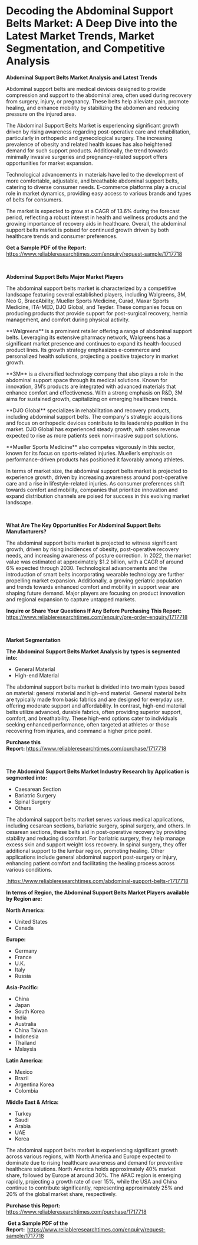 <p><h1>Decoding the Abdominal Support Belts Market: A Deep Dive into the Latest Market Trends, Market Segmentation, and Competitive Analysis</h1></p><p><strong>Abdominal Support Belts Market Analysis and Latest Trends</strong></p>
<p><p>Abdominal support belts are medical devices designed to provide compression and support to the abdominal area, often used during recovery from surgery, injury, or pregnancy. These belts help alleviate pain, promote healing, and enhance mobility by stabilizing the abdomen and reducing pressure on the injured area.</p><p>The Abdominal Support Belts Market is experiencing significant growth driven by rising awareness regarding post-operative care and rehabilitation, particularly in orthopedic and gynecological surgery. The increasing prevalence of obesity and related health issues has also heightened demand for such support products. Additionally, the trend towards minimally invasive surgeries and pregnancy-related support offers opportunities for market expansion.</p><p>Technological advancements in materials have led to the development of more comfortable, adjustable, and breathable abdominal support belts, catering to diverse consumer needs. E-commerce platforms play a crucial role in market dynamics, providing easy access to various brands and types of belts for consumers.</p><p>The market is expected to grow at a CAGR of 13.6% during the forecast period, reflecting a robust interest in health and wellness products and the growing importance of recovery aids in healthcare. Overall, the abdominal support belts market is poised for continued growth driven by both healthcare trends and consumer preferences.</p></p>
<p><strong>Get a Sample PDF of the Report:&nbsp;</strong> <a href="https://www.reliableresearchtimes.com/enquiry/request-sample/1717718?utm_campaign=2771&utm_medium=2&utm_source=Github&utm_content=ia&utm_term=13042025&utm_id=abdominal-support-belts">https://www.reliableresearchtimes.com/enquiry/request-sample/1717718</a></p>
<p>&nbsp;</p>
<p><strong>Abdominal Support Belts Major Market Players</strong></p>
<p><p>The abdominal support belts market is characterized by a competitive landscape featuring several established players, including Walgreens, 3M, Neo G, BraceAbility, Mueller Sports Medicine, Curad, Maxar Sports Medicine, ITA-MED, DJO Global, and Teyder. These companies focus on producing products that provide support for post-surgical recovery, hernia management, and comfort during physical activity.</p><p>**Walgreens** is a prominent retailer offering a range of abdominal support belts. Leveraging its extensive pharmacy network, Walgreens has a significant market presence and continues to expand its health-focused product lines. Its growth strategy emphasizes e-commerce and personalized health solutions, projecting a positive trajectory in market growth.</p><p>**3M** is a diversified technology company that also plays a role in the abdominal support space through its medical solutions. Known for innovation, 3M’s products are integrated with advanced materials that enhance comfort and effectiveness. With a strong emphasis on R&D, 3M aims for sustained growth, capitalizing on emerging healthcare trends.</p><p>**DJO Global** specializes in rehabilitation and recovery products, including abdominal support belts. The company's strategic acquisitions and focus on orthopedic devices contribute to its leadership position in the market. DJO Global has experienced steady growth, with sales revenue expected to rise as more patients seek non-invasive support solutions.</p><p>**Mueller Sports Medicine** also competes vigorously in this sector, known for its focus on sports-related injuries. Mueller’s emphasis on performance-driven products has positioned it favorably among athletes.</p><p>In terms of market size, the abdominal support belts market is projected to experience growth, driven by increasing awareness around post-operative care and a rise in lifestyle-related injuries. As consumer preferences shift towards comfort and mobility, companies that prioritize innovation and expand distribution channels are poised for success in this evolving market landscape.</p></p>
<p>&nbsp;</p>
<p><strong>What Are The Key Opportunities For Abdominal Support Belts Manufacturers?</strong></p>
<p><p>The abdominal support belts market is projected to witness significant growth, driven by rising incidences of obesity, post-operative recovery needs, and increasing awareness of posture correction. In 2022, the market value was estimated at approximately $1.2 billion, with a CAGR of around 6% expected through 2030. Technological advancements and the introduction of smart belts incorporating wearable technology are further propelling market expansion. Additionally, a growing geriatric population and trends towards enhanced comfort and mobility in support wear are shaping future demand. Major players are focusing on product innovation and regional expansion to capture untapped markets.</p></p>
<p><strong>Inquire or Share Your Questions If Any Before Purchasing This Report:</strong> <a href="https://www.reliableresearchtimes.com/enquiry/pre-order-enquiry/1717718?utm_campaign=2771&utm_medium=2&utm_source=Github&utm_content=ia&utm_term=13042025&utm_id=abdominal-support-belts">https://www.reliableresearchtimes.com/enquiry/pre-order-enquiry/1717718</a></p>
<p>&nbsp;</p>
<p><strong>Market Segmentation</strong></p>
<p><strong>The Abdominal Support Belts Market Analysis by types is segmented into:</strong></p>
<p><ul><li>General Material</li><li>High-end Material</li></ul></p>
<p><p>The abdominal support belts market is divided into two main types based on material: general material and high-end material. General material belts are typically made from basic fabrics and are designed for everyday use, offering moderate support and affordability. In contrast, high-end material belts utilize advanced, durable fabrics, often providing superior support, comfort, and breathability. These high-end options cater to individuals seeking enhanced performance, often targeted at athletes or those recovering from injuries, and command a higher price point.</p></p>
<p><strong>Purchase this Report:&nbsp;</strong><a href="https://www.reliableresearchtimes.com/purchase/1717718?utm_campaign=2771&utm_medium=2&utm_source=Github&utm_content=ia&utm_term=13042025&utm_id=abdominal-support-belts">https://www.reliableresearchtimes.com/purchase/1717718</a></p>
<p>&nbsp;</p>
<p><strong>The Abdominal Support Belts Market Industry Research by Application is segmented into:</strong></p>
<p><ul><li>Caesarean Section</li><li>Bariatric Surgery</li><li>Spinal Surgery</li><li>Others</li></ul></p>
<p><p>The abdominal support belts market serves various medical applications, including cesarean sections, bariatric surgery, spinal surgery, and others. In cesarean sections, these belts aid in post-operative recovery by providing stability and reducing discomfort. For bariatric surgery, they help manage excess skin and support weight loss recovery. In spinal surgery, they offer additional support to the lumbar region, promoting healing. Other applications include general abdominal support post-surgery or injury, enhancing patient comfort and facilitating the healing process across various conditions.</p></p>
<p><a href="https://www.reliableresearchtimes.com/abdominal-support-belts-r1717718?utm_campaign=2771&utm_medium=2&utm_source=Github&utm_content=ia&utm_term=13042025&utm_id=abdominal-support-belts">&nbsp;https://www.reliableresearchtimes.com/abdominal-support-belts-r1717718</a></p>
<p><strong>In terms of Region, the Abdominal Support Belts Market Players available by Region are:</strong></p>
<p>
    <p> <strong> North America: </strong>
        <ul>
            <li>United States</li>
            <li>Canada</li>
        </ul>
        </p> 
    <p> <strong> Europe: </strong>
        <ul>
            <li>Germany</li>
            <li>France</li>
            <li>U.K.</li>
            <li>Italy</li>
            <li>Russia</li>
        </ul>
        </p> 
    <p> <strong> Asia-Pacific: </strong>
        <ul>
            <li>China</li>
            <li>Japan</li>
            <li>South Korea</li>
            <li>India</li>
            <li>Australia</li>
            <li>China Taiwan</li>
            <li>Indonesia</li>
            <li>Thailand</li>
            <li>Malaysia</li>
        </ul>
        </p> 
    <p> <strong> Latin America: </strong>
        <ul>
            <li>Mexico</li>
            <li>Brazil</li>
            <li>Argentina Korea</li>
            <li>Colombia</li>
        </ul>
        </p> 
    <p> <strong> Middle East & Africa: </strong>
        <ul>
            <li>Turkey</li>
            <li>Saudi</li>
            <li>Arabia</li>
            <li>UAE</li>
            <li>Korea</li>
        </ul>
    </p>
    </p>
<p><p>The abdominal support belts market is experiencing significant growth across various regions, with North America and Europe expected to dominate due to rising healthcare awareness and demand for preventive healthcare solutions. North America holds approximately 40% market share, followed by Europe at around 30%. The APAC region is emerging rapidly, projecting a growth rate of over 15%, while the USA and China continue to contribute significantly, representing approximately 25% and 20% of the global market share, respectively.</p></p>
<p><strong>Purchase this Report: </strong><a href="https://www.reliableresearchtimes.com/purchase/1717718?utm_campaign=2771&utm_medium=2&utm_source=Github&utm_content=ia&utm_term=13042025&utm_id=abdominal-support-belts">https://www.reliableresearchtimes.com/purchase/1717718</a></p>
<p>&nbsp;<strong>Get a Sample PDF of the Report:&nbsp;&nbsp;</strong><a href="https://www.reliableresearchtimes.com/enquiry/request-sample/1717718?utm_campaign=2771&utm_medium=2&utm_source=Github&utm_content=ia&utm_term=13042025&utm_id=abdominal-support-belts">https://www.reliableresearchtimes.com/enquiry/request-sample/1717718</a></p>
<p><strong></strong></p>
<p><p></p><p></p><p></p></p>
